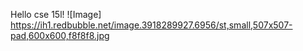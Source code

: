 Hello cse 15l!
![Image] https://ih1.redbubble.net/image.3918289927.6956/st,small,507x507-pad,600x600,f8f8f8.jpg
